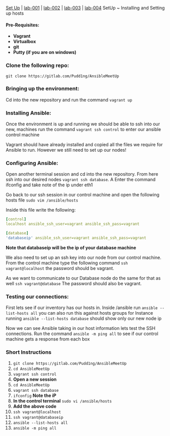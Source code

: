 [Set Up](doc/SetUp.md) | [lab-001](doc/lab-001.md) | [lab-002](doc/lab-002.md) | [lab-003](doc/lab-003.md) | [lab-004](doc/lab-004.md)
 SetUp ~ Installing and Setting up hosts

#### Pre-Requisites:
- __Vagrant__
- __Virtualbox__
- __git__
- __Putty (if you are on windows)__

### Clone the following repo:

`git clone https://gitlab.com/Pudd1ng/AnsibleMeetUp`

### Bringing up the environment:

Cd into the new repository and run the command `vagrant up`

### Installing Ansible:

Once the environment is up and running we should be able to ssh into our new,
machines run the command `vagrant ssh control` to enter our ansible control
machine

Vagrant should have already installed and copied all the files we require for
Ansible to run. However we still need to set up our nodes!

### Configuring Ansible:

Open another terminal session and cd into the new repository. From here ssh
into our desired nodes `vagrant ssh database`. A Enter the command ifconfig and
take note of the ip under eth1

Go back to our ssh session in our control machine and open the following hosts
file `sudo vim /ansible/hosts` 

Inside this file write the following:
```yaml
[control]
localhost ansible_ssh_user=vagrant ansible_ssh_pass=vagrant

[database]
'databaseip' ansible_ssh_user=vagrant ansible_ssh_pass=vagrant
```
__Note that databaseip will be the ip of your database machine__

We also need to set up an ssh key into our node from our control machine. From
the control machine type the following command `ssh vagrant@localhost`
the password should be vagrant.

As we want to communicate to our Database node do the same for that as well 
`ssh vagrant@database`
The password should also be vagrant.

### Testing our connections:

First lets see if our inventory has our hosts in. Inside /ansible run `ansible
--list-hosts all` you can also run this against hosts groups for Instance
running `ansible --list-hosts database` should show only our new node ip

Now we can see Ansible taking in our host information lets test the SSH
connections. Run the command `ansible -m ping all` to see if our control machine
gets a response from each box

### Short Instructions
1. `git clone https://gitlab.com/Pudd1ng/AnsibleMeetUp`
2. `cd AnsibleMeetUp`
3. `vagrant ssh control`
4. __Open a new session__
5. `cd AnsibleMeetUp`
6. `vagrant ssh database`
5. `ifconfig`  **Note the iP**
6. __In the control terminal__ `sudo vi /ansible/hosts`
7. **Add the above code**
8. `ssh vagrant@localhost`
9. `ssh vagrant@databaseip`
10. `ansible --list-hosts all`
11. `ansible -m ping all`

